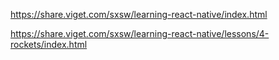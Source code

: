 https://share.viget.com/sxsw/learning-react-native/index.html

https://share.viget.com/sxsw/learning-react-native/lessons/4-rockets/index.html